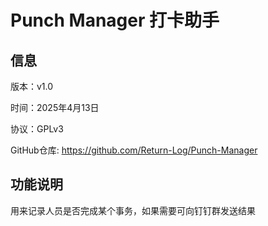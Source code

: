 # Punch Manager 打卡助手

## 信息

版本：v1.0

时间：2025年4月13日

协议：GPLv3

GitHub仓库: https://github.com/Return-Log/Punch-Manager

## 功能说明

用来记录人员是否完成某个事务，如果需要可向钉钉群发送结果